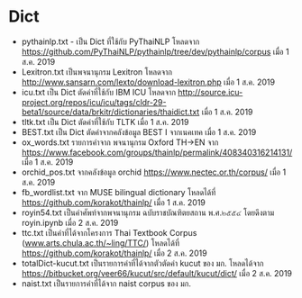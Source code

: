 # Dict

- pythainlp.txt - เป็น Dict ที่ใช้กับ PyThaiNLP โหลดจาก https://github.com/PyThaiNLP/pythainlp/tree/dev/pythainlp/corpus เมื่อ 1 ส.ค. 2019
- Lexitron.txt เป็นพจนานุกรม Lexitron โหลดจาก http://www.sansarn.com/lexto/download-lexitron.php เมื่อ 1 ส.ค. 2019
- icu.txt เป็น Dict ตัดคำที่ใช้กับ IBM ICU โหลดจาก http://source.icu-project.org/repos/icu/icu/tags/cldr-29-beta1/source/data/brkitr/dictionaries/thaidict.txt เมื่อ 1 ส.ค. 2019
- tltk.txt เป็น Dict ตัดคำที่ใช้กับ TLTK เมื่อ 1 ส.ค. 2019
- BEST.txt เป็น Dict ตัดคำจากคลังข้อมูล BEST I จากเนคเทค เมื่อ 1 ส.ค. 2019
- ox_words.txt รายการคำจาก พจนานุกรม Oxford TH->EN จาก https://www.facebook.com/groups/thainlp/permalink/408340316214131/ เมื่อ 1 ส.ค. 2019
- orchid_pos.txt จากคลังข้อมูล orchid https://www.nectec.or.th/corpus/ เมื่อ 1 ส.ค. 2019
- fb_wordlist.txt จาก MUSE bilingual dictionary โหลดได้ที่ https://github.com/korakot/thainlp/ เมื่อ 1 ส.ค. 2019
- royin54.txt เป็นคำศัพท์จากพจนานุกรม ฉบับราชบัณฑิตยสถาน พ.ศ.๒๕๕๔ โดยดึงตาม royin.ipynb เมื่อ 2 ส.ค. 2019
- ttc.txt เป็นคำที่ได้จากโครงการ Thai Textbook Corpus (www.arts.chula.ac.th/~ling/TTC/) โหลดได้ที่ https://github.com/korakot/thainlp/ เมื่อ 2 ส.ค. 2019
- totalDict-kucut.txt เป็นรายการคำที่ได้จากตัวตัดคำ kucut ของ มก. โหลดได้จาก https://bitbucket.org/veer66/kucut/src/default/kucut/dict/ เมื่อ 2 ส.ค. 2019
- naist.txt เป็นรายการคำที่ได้จาก naist corpus ของ มก.